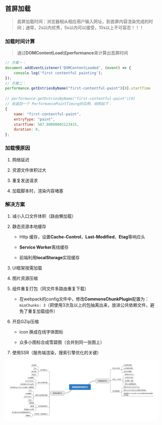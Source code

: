 ## 首屏加载

> 首屏加载时间：浏览器相从相应用户输入网址，到首屏内容渲染完成的时间；通常，2s以内优秀，5s以内可以接受，10s以上不可容忍！！！

### 加载时间计算

> 通过**DOMContentLoad**或**performance**来计算出首屏时间

```js
// 方案一：
document.addEventListener('DOMContentLoaded', (event) => {
    console.log('first contentful painting');
});
// 方案二：
performance.getEntriesByName("first-contentful-paint")[0].startTime

// performance.getEntriesByName("first-contentful-paint")[0]
// 会返回一个 PerformancePaintTiming的实例，结构如下：
{
    name: "first-contentful-paint",
    entryType: "paint",
    startTime: 507.80000002123415,
    duration: 0,
};

```

### 加载慢原因

1. 网络延迟

2. 资源文件体积过大

3. 重复发送请求

4. 加载脚本时，渲染内容堵塞

### 解决方案

1. 减小入口文件体积（路由懒加载）

2. 静态资源本地缓存

    * Http 缓存，设置**Cache-Control**，**Last-Modified**，**Etag**等响应头

    * **Service Worker**离线缓存

    * 前端利用**localStorage**实现缓存

3. UI框架按需加载

4. 图片资源压缩

5. 组件重复打包（同文件多路由重复下载）

    * 在webpack的config文件中，修改**CommonsChunkPlugin**配置为：`minChunks: 3`（把使用3次及以上的包抽离出来，放进公共依赖文件，避免了重复加载组件）

6. 开启GZip压缩

    * icon 换成在线字体图标

    * 众多小图标合成雪碧图（合并到同一张图上）

7. 使用SSR（服务端渲染，搜索引擎优化的关键）

![SPA优化](../Img/碎片/SPA优化.png)